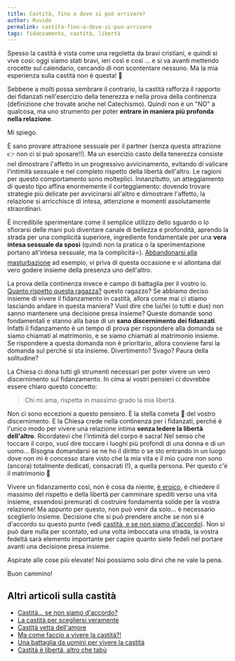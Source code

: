 ```yaml
---
title: Castità, fino a dove si può arrivare?
author: Ruvido
permalink: castita-fino-a-dove-si-puo-arrivare
tags: fidanzamento, castità, libertà
---
```

Spesso la castità è vista come una regoletta da bravi cristiani, e quindi si vive così: oggi siamo stati bravi, ieri così e così ... e si va avanti mettendo crocette sul calendario, cercando di non scontentare nessuno. Ma la mia esperienza sulla castità non è questa! 🤔

Sebbene a molti possa sembrare il contrario, la castità rafforza il rapporto dei fidanzati nell'esercizio della tenerezza e nella prova della continenza (definizione che trovate anche nel Catechismo). Quindi non è un "NO" a qualcosa, ma uno strumento per poter **entrare in maniera più profonda nella relazione**. 

Mi spiego.

È sano provare attrazione sessuale per il partner (senza questa attrazione 👉 non ci si può sposare!!). Ma un esercizio casto della tenerezza consiste nel dimostrare l'affetto in un progressivo avvicinamento, evitando di valicare l'intimità sessuale e nel completo rispetto della libertà dell'altro. Le ragioni per questo comportamento sono molteplici. Innanzitutto, un atteggiamento di questo tipo affina enormemente il corteggiamento: dovendo trovare strategie più delicate per avvicinarsi all'altro e dimostrare l'affetto, la relazione si arricchisce di intesa, attenzione e momenti assolutamente straordinari. 

È incredibile sperimentare come il semplice utilizzo dello sguardo o lo sfiorarsi delle mani può diventare canale di bellezza e profondità, aprendo la strada per una complicità superiore, ingrediente fondamentale per una **vera intesa sessuale da sposi** (quindi non la pratica o la sperimentazione portano all'intesa sessuale, ma la complicità⭐). [Abbandonarsi alla masturbazione](https://5p2p.it/2013/07/18/battaglia-da-uomini-castita.html) ad esempio, vi priva di questa occasione e vi allontana dal vero godere insieme della presenza uno dell'altro.

La prova della continenza invece è campo di battaglia per il vostro io. [Quanto rispetto questa ragazza?](https://5p2p.it/la-castita-perscegliersi-veramente/) questo ragazzo? Se abbiamo deciso insieme di vivere il fidanzamento in castità, allora come mai ci stiamo lasciando andare in questa maniera? Vuol dire che lui/lei (o tutti e due) non sanno mantenere una decisione presa insieme? Queste domande sono fondamentali e stanno alla base di un **sano discernimento dei fidanzati**. Infatti il fidanzamento è un tempo di prova per rispondere alla domanda se siamo chiamati al matrimonio, e se siamo chiamati al matrimonio insieme. Se rispondere a questa domanda non è prioritario, allora conviene farsi la domanda sul perché si sta insieme. Divertimento? Svago? Paura della solitudine?

La Chiesa ci dona tutti gli strumenti necessari per poter vivere un vero discernimento sul fidanzamento. In cima ai vostri pensieri ci dovrebbe essere chiaro questo concetto: 

> Chi mi ama, rispetta in massimo grado la mia libertà. 

Non ci sono eccezioni a questo pensiero. È la stella cometa 🌠 del vostro discernimento. E la Chiesa crede nella continenza per i fidanzati, perché è l'unico modo per vivere una relazione intima **senza ledere la libertà dell'altro**. Ricordatevi che l'intimità del corpo è sacra! Nel senso che toccare il corpo, vuol dire toccare i luoghi più profondi di una donna e di un uomo... Bisogna domandarsi se ne ho il diritto o se sto entrando in un luogo dove non mi è concesso stare visto che la mia vita e il mio cuore non sono (ancora) totalmente dedicati, consacrati (!), a quella persona. Per questo c'è il matrimonio 🙋

Vivere un fidanzamento così, non è cosa da niente, [è eroico](https://5p2p.it/2013/05/10/castita-liberta.html), è chiedere il massimo del rispetto e della libertà per camminare spediti verso una vita insieme, essendosi premurati di costruire fondamenta solide per la vostra relazione! Ma appunto per questo, non può venir da solo... è necessario sceglierlo insieme. Decisione che si può prendere anche se non si è d'accordo su questo punto (vedi [castità, e se non siamo d'accordo](https://5p2p.it/castita-e-se-non-siamo-d-accordo)). Non si può dare nulla per scontato, ed una volta imboccata una strada, la vostra fedeltà sarà elemento importante per capire quanto siete fedeli nel portare avanti una decisione presa insieme.

Aspirate alle cose più elevate! Noi possiamo solo dirvi che ne vale la pena.

Buon cammino!

## Altri articoli sulla castità

- [Castità... se non siamo d'accordo?](https://5p2p.it/castita-e-se-non-siamo-d-accordo)
- [La castità per scegliersi veramente](https://5p2p.it/la-castita-perscegliersi-veramente/)
- [Castità vetta dell'amore](https://5p2p.it/2014/03/18/castita-vetta-amore.html)
- [Ma come faccio a vivere la castità?!](https://5p2p.it/2014/01/21/ma-come-vivere-la-castita.html)
- [Una battaglia da uomini per vivere la castità](https://5p2p.it/2013/07/18/battaglia-da-uomini-castita.html)
- [Castità è libertà, altro che tabù](https://5p2p.it/2013/05/10/castita-liberta.html)

